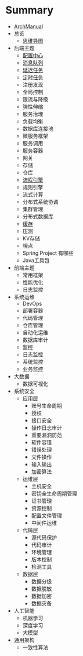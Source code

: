 # Summary

* [ArchManual](README.md)
* 总览
    * [思维导图](overview/index.md)
* 后端主题
    *  [配置中心](config/index.md)
    *  [消息队列](mq/index.md)
    *  [延迟任务](dq/index.md)
    *  [定时任务](task/index.md)
    *  注册发现
    *  全局控制
    *  限流与降级
    *  弹性伸缩
    *  服务治理
    *  负载均衡
    *  数据库连接池
    *  微服务框架
    *  服务调用
    *  服务容器
    *  网关
    *  存储
    *  仓库
    *  [流程引擎](workflow/index.md)
    *  规则引擎
    *  流式计算
    *  分布式系统协调
    *  集群管理
    *  分布式数据库
    *  [缓存](cache/index.md)
    *  压测
    *  KV存储
    *  埋点
    *  Spring Project 有哪些
    *  Java工具包
* 前端主题
    *  常用框架
    *  性能优化
    *  日志监控
* 系统运维
    *  DevOps
    *  部署容器
    *  代码管理
    *  仓库管理
    *  自动化运维
    *  数据库审计
    *  监控
    *  日志监控
    *  系统监控
    *  业务监控
* 大数据
    *  数据可视化
* 系统安全
    *  应用层
        * 账号生命周期
        * 授权
        * 接口安全
        * 操作日志审计
        * 重要漏洞防范
        * 软件容错
        * 错误处理
        * 文件操作
        * 输入输出
        * 加密算法
    *  运维层
        * 主机安全
        * 密钥全生命周期管理
        * 证书管理
        * 资源控制
        * 配置文件管理
        * 中间件运维
    *  代码层
        * 源代码保护
        * 代码审计
        * 环境管理
        * 版本控制
        * 检测工具
    *  数据层
        * 数据分级
        * 数据脱敏
        * 数据加密
        * 数据灾备
* 人工智能
    *  机器学习
    *  深度学习
    *  大模型
* 通用架构
    *  一致性算法
